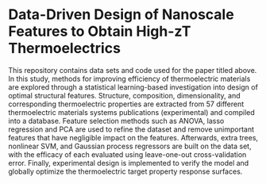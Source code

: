 # Data-Driven Design of Nanoscale Features to Obtain High-zT Thermoelectrics 

This repository contains data sets and code used for the paper titled above. In this study, methods for improving efficiency of thermoelectric materials are explored through a statistical learning-based investigation into design of optimal structural features. Structure, composition, dimensionality, and corresponding thermoelectric properties are extracted from 57 different thermoelectric materials systems publications (experimental) and compiled into a database. Feature selection methods such as ANOVA, lasso regression and PCA are used to refine the dataset and remove unimportant features that have negligible impact on the features. Afterwards, extra trees, nonlinear SVM, and Gaussian process regressors are built on the data set, with the efficacy of each evaluated using leave-one-out cross-validation error. Finally, experimental design is implemented to verify the model and globally optimize the thermoelectric target property response surfaces.
